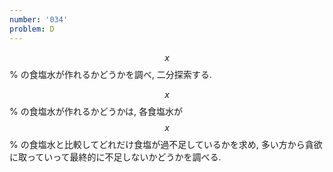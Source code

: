 ```yaml
---
number: '034'
problem: D
---
```

$$ x $$ % の食塩水が作れるかどうかを調べ, 二分探索する.

$$ x $$ % の食塩水が作れるかどうかは, 各食塩水が $$ x $$ % の食塩水と比較してどれだけ食塩が過不足しているかを求め, 多い方から貪欲に取っていって最終的に不足しないかどうかを調べる.
